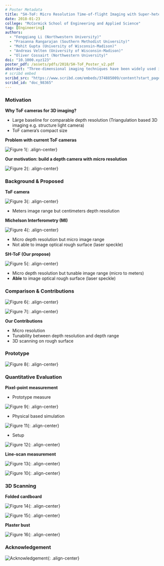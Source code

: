 ```yaml
---
# Poster Metadata
title: "SH-ToF: Micro Resolution Time-of-flight Imaging with Super-heterodyne Interferometry"
date: 2018-01-23
college: "McCormick School of Engineering and Applied Science"
tag: [Engineering]
authors:
  - "Fengqiang Li (Northwestern University)"
  - "Prasanna Rangarajan (Southern Methodist University)"
  - "Mohit Gupta (University of Wisconsin-Madison)"
  - "Andreas Velten (University of Wisconsin-Madison)"
  - "Oliver Cossairt (Northwestern University)"
doi: "10.1000.xyz123"
poster_pdf: /assets/pdfs/2018/SH-ToF_Poster_v2.pdf
abstract: "Three-dimensional imaging techniques have been widely used in both industry and academia. Time-of-flight (ToF) sensors offer a promising method of 3D imaging due to compact size and slow complexity. However, state-of-the-art ToF sensors only have depth resolutions of centimeters due to limitations in the modulation frequencies that can be used. In this paper, we propose a technique to generate modulation frequencies as high as 1 THz using optical superheterodyne interferometry. Our proposed system provides great flexibility in imaging range and resolution. We experimentally demonstrate an increase in depth resolution by an order of magnitude relative to currently available commercial ToF cameras."
# scribd embed
scribd_src: "https://www.scribd.com/embeds/374885009/content?start_page=1&view_mode=scroll&access_key=key-SpfF3Ic4v7uE7UAhp0wV&show_recommendations=true"
scribd_id: "doc_98365"
---
```

### Motivation

**Why ToF cameras for 3D imaging?**
- Large baseline for comparable depth resolution (Triangulation based 3D imaging e.g. structure light camera)
- ToF camera’s compact size

**Problem with current ToF cameras**

![Figure 1](/assets/images/2018/sh-tof-1.png){: .align-center}

**Our motivation: build a depth camera with micro resolution**

![Figure 2](/assets/images/2018/sh-tof-2.png){: .align-center}

### Background & Proposed

**ToF camera**

![Figure 3](/assets/images/2018/sh-tof-3.png){: .align-center}

- Meters image range but centimeters depth resolution

**Michelson Interferometry (MI)**

![Figure 4](/assets/images/2018/sh-tof-4.png){: .align-center}

- Micro depth resolution but micro image range
- Not able to image optical rough surface (laser speckle)

**SH-ToF (Our propose)**

![Figure 5](/assets/images/2018/sh-tof-5.png){: .align-center}

- Micro depth resolution but tunable image range (micro to meters)
- **Able** to image optical rough surface (laser speckle)

### Comparison & Contributions
![Figure 6](/assets/images/2018/sh-tof-6.png){: .align-center}

![Figure 7](/assets/images/2018/sh-tof-7.png){: .align-center}

**Our Contributions**
- Micro resolution
- Tunability between depth resolution and depth range
- 3D scanning on rough surface

### Prototype

![Figure 8](/assets/images/2018/sh-tof-8.png){: .align-center}

### Quantitative Evaluation

**Pixel-point measurement**
- Prototype measure

![Figure 9](/assets/images/2018/sh-tof-9.png){: .align-center}

- Physical based simulation

![Figure 11](/assets/images/2018/sh-tof-11.png){: .align-center}

- Setup

![Figure 12](/assets/images/2018/sh-tof-12.png){: .align-center}

**Line-scan measurement**

![Figure 13](/assets/images/2018/sh-tof-13.png){: .align-center}

![Figure 10](/assets/images/2018/sh-tof-10.png){: .align-center}

### 3D Scanning

**Folded cardboard**

![Figure 14](/assets/images/2018/sh-tof-14.png){: .align-center}

![Figure 15](/assets/images/2018/sh-tof-15.png){: .align-center}

**Plaster bust**

![Figure 16](/assets/images/2018/sh-tof-16.png){: .align-center}

### Acknowledgement
![Acknowledgement](/assets/images/2018/sh-tof-ack.png){: .align-center}

